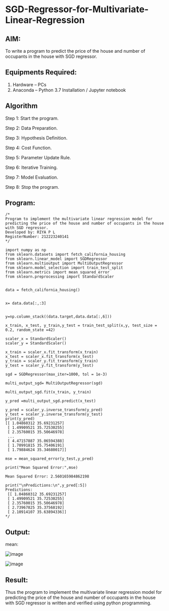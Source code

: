 # SGD-Regressor-for-Multivariate-Linear-Regression

## AIM:
To write a program to predict the price of the house and number of occupants in the house with SGD regressor.

## Equipments Required:
1. Hardware – PCs
2. Anaconda – Python 3.7 Installation / Jupyter notebook

## Algorithm
Step 1: Start the program. 

Step 2: Data Preparation.

Step 3: Hypothesis Definition. 

Step 4: Cost Function.

Step 5: Parameter Update Rule.

Step 6: Iterative Training.

Step 7: Model Evaluation.

Step 8: Stop the program.

## Program:
```
/*
Program to implement the multivariate linear regression model for predicting the price of the house and number of occupants in the house with SGD regressor.
Developed by: RIYA P L
RegisterNumber: 212223240141
*/
```
```
import numpy as np
from sklearn.datasets import fetch_california_housing
from sklearn.linear_model import SGDRegressor
from sklearn.multioutput import MultiOutputRegressor
from sklearn.model_selection import train_test_split
from sklearn.metrics import mean_squared_error
from sklearn.preprocessing import StandardScaler


data = fetch_california_housing()


x= data.data[:,:3]


y=np.column_stack((data.target,data.data[:,6]))

x_train, x_test, y_train,y_test = train_test_split(x,y, test_size = 0.2, random_state =42)

scaler_x = StandardScaler()
scaler_y = StandardScaler()

x_train = scaler_x.fit_transform(x_train)
x_test = scaler_x.fit_transform(x_test)
y_train = scaler_y.fit_transform(y_train)
y_test = scaler_y.fit_transform(y_test)

sgd = SGDRegressor(max_iter=1000, tol = 1e-3)

multi_output_sgd= MultiOutputRegressor(sgd)

multi_output_sgd.fit(x_train, y_train)

y_pred =multi_output_sgd.predict(x_test)

y_pred = scaler_y.inverse_transform(y_pred)
y_test = scaler_y.inverse_transform(y_test)
print(y_pred)
[[ 1.04860312 35.69231257]
 [ 1.49909521 35.72530255]
 [ 2.35760015 35.50646978]
 ...
 [ 4.47157887 35.06594388]
 [ 1.70991815 35.75406191]
 [ 1.79884624 35.34680017]]

mse = mean_squared_error(y_test,y_pred)

print("Mean Squared Error:",mse)

Mean Squared Error: 2.560165984862198

print("\nPredictions:\n",y_pred[:5])
Predictions:
 [[ 1.04860312 35.69231257]
 [ 1.49909521 35.72530255]
 [ 2.35760015 35.50646978]
 [ 2.73967825 35.37568192]
 [ 2.10914107 35.63894336]]
*/
```

## Output:



mean:

![image](https://github.com/user-attachments/assets/ec45c748-c810-43c5-a338-409e7f95add9)

![image](https://github.com/user-attachments/assets/3e47f3aa-9b55-4218-9807-56007c5b445e)



## Result:
Thus the program to implement the multivariate linear regression model for predicting the price of the house and number of occupants in the house with SGD regressor is written and verified using python programming.
